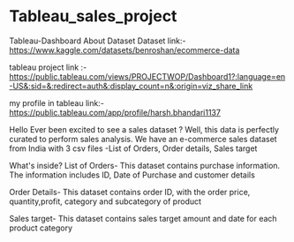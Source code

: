 # Tableau_sales_project

Tableau-Dashboard
About Dataset
Dataset link:- https://www.kaggle.com/datasets/benroshan/ecommerce-data

tableau project link :- https://public.tableau.com/views/PROJECTWOP/Dashboard1?:language=en-US&:sid=&:redirect=auth&:display_count=n&:origin=viz_share_link

my profile in tableau link:-  https://public.tableau.com/app/profile/harsh.bhandari1137

Hello
Ever been excited to see a sales dataset ? Well, this data is perfectly curated to perform sales analysis. 
We have an e-commerce sales dataset from India with 3 csv files -List of Orders, Order details, Sales target

What's inside?
List of Orders-
This dataset contains purchase information. The information includes ID, Date of Purchase and customer details

Order Details-
This dataset contains order ID, with the order price, quantity,profit, category and subcategory of product

Sales target-
This dataset contains sales target amount and date for each product category

